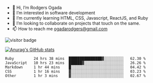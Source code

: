 - 👋 Hi, I’m Rodgers Ogada
- 👀 I’m interested in software development
- 🌱 I’m currently learning HTML, CSS, Javascript, ReactJS, and Ruby
- 💞️ I’m looking to collaborate on projects that touch on the same.
- 📫 How to reach me ogadarodgers@gmail.com

![visitor badge](https://visitor-badge.glitch.me/badge?page_id=ogada-otieno.visitor-badge)

[![Anurag's GitHub stats](https://github-readme-stats.vercel.app/api?username=ogada-otieno)](https://github.com/anuraghazra/github-readme-stats) 
<!--START_SECTION:waka-->

```text
Ruby         24 hrs 38 mins  ███████████████▓░░░░░░░░░   62.30 %
JavaScript   10 hrs 23 mins  ██████▓░░░░░░░░░░░░░░░░░░   26.26 %
Markdown     1 hr 44 mins    █░░░░░░░░░░░░░░░░░░░░░░░░   04.42 %
CSS          1 hr 16 mins    ▓░░░░░░░░░░░░░░░░░░░░░░░░   03.23 %
Other        1 hr 3 mins     ▓░░░░░░░░░░░░░░░░░░░░░░░░   02.67 %
```

<!--END_SECTION:waka-->

<!---
ogada-otieno/ogada-otieno is a ✨ special ✨ repository because its `README.md` (this file) appears on your GitHub profile.
You can click the Preview link to take a look at your changes.
--->
